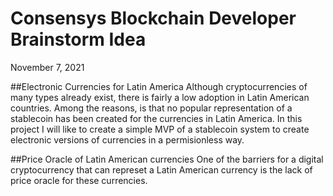 # Consensys Blockchain Developer Brainstorm Idea
 
November 7, 2021
 
##Electronic Currencies for Latin America
Although  cryptocurrencies of many types already exist, there is fairly a low adoption in Latin American countries. 
Among the reasons, is that no popular representation of a stablecoin has been created for the currencies in Latin America. 
In this project I will like to create a simple MVP of a stablecoin system to create electronic versions of currencies in a permisionless way.

##Price Oracle of Latin American currencies
One of the barriers for a digital cryptocurrency that can represet a Latin American currency is the lack of price oracle for these currencies. 



